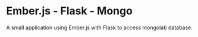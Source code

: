 # Ember.js - Flask - Mongo

A small application using Ember.js with Flask to access mongolab database.
